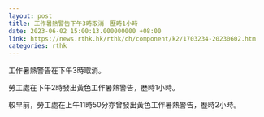 ```yaml
---
layout: post
title: 工作暑熱警告下午3時取消　歷時1小時
date: 2023-06-02 15:00:13.000000000 +08:00
link: https://news.rthk.hk/rthk/ch/component/k2/1703234-20230602.htm
categories: rthk
---
```


工作暑熱警告在下午3時取消。

勞工處在下午2時發出黃色工作暑熱警告，歷時1小時。

較早前，勞工處在上午11時50分亦曾發出黃色工作暑熱警告，歷時2小時。
